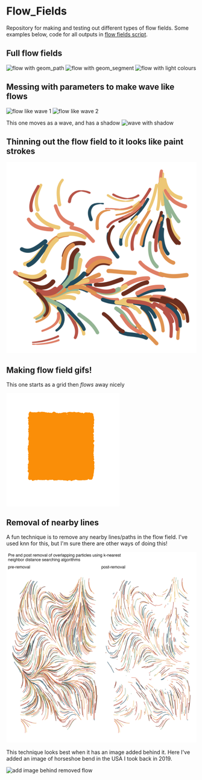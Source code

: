 # Flow_Fields

Repository for making and testing out different types of flow fields. Some examples below, code for all outputs in [flow fields script](flow_field.R).

## Full flow fields

![flow with geom_path](./outputs/streams_02.png)
![flow with geom_segment](./outputs/streams.png)
![flow with light colours](./outputs/streams_03.png)
 
## Messing with parameters to make wave like flows

![flow like wave 1](./outputs/wave_02.png)
![flow like wave 2](./outputs/waves_01.png)

This one moves as a wave, and has a shadow 
![wave with shadow](./outputs/moving_wave.gif)

## Thinning out the flow field to it looks like paint strokes

![slimmed down flow with changing size](./outputs/paint_strokes.png)

## Making flow field gifs!
This one starts as a grid then *flows* away nicely

<img align="center" alt="from grid to flow" width="300px" src="https://raw.githubusercontent.com/andrewmoles2/Flow_Fields/main/outputs/running_to_streams.gif" />

## Removal of nearby lines
A fun technique is to remove any nearby lines/paths in the flow field. I've used knn for this, but I'm sure there are other ways of doing this! 

![example of using knn to remove nearby particles](./outputs/removal_demo.png)

This technique looks best when it has an image added behind it. Here I've added an image of horseshoe bend in the USA I took back in 2019. 

![add image behind removed flow](./outputs/horseshoe_bend.png)



